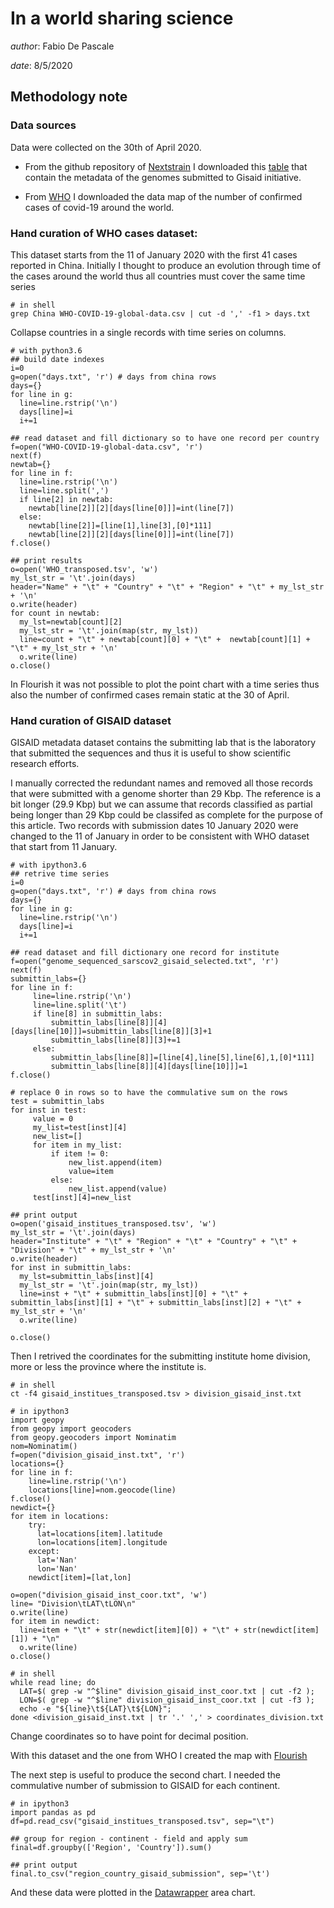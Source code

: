 
# In a world sharing science

*autho*r: Fabio De Pascale

*date*: 8/5/2020

## Methodology note

### Data sources

Data were collected on the 30th of April 2020.

* From the github repository of [Nextstrain](https://github.com/nextstrain/ncov/) I downloaded this [table](https://github.com/nextstrain/ncov/data/metadata.tsv) that contain the metadata of the genomes submitted to Gisaid initiative.

* From [WHO](https://covid19.who.int/) I downloaded the data map of the number of confirmed cases of covid-19 around the world.

### Hand curation of WHO cases dataset:

This dataset starts from the 11 of January 2020 with the first 41 cases reported in China. Initially I thought to produce an evolution through time of the cases around the world thus all countries must cover the same time series

```{sh eval=FALSE, echo=TRUE}
# in shell
grep China WHO-COVID-19-global-data.csv | cut -d ',' -f1 > days.txt
```

Collapse countries in a single records with time series on columns.

```{sh eval=FALSE, echo=TRUE}
# with python3.6
## build date indexes
i=0
g=open("days.txt", 'r') # days from china rows
days={}
for line in g:
  line=line.rstrip('\n')
  days[line]=i
  i+=1

## read dataset and fill dictionary so to have one record per country
f=open("WHO-COVID-19-global-data.csv", 'r')
next(f)
newtab={}
for line in f:
  line=line.rstrip('\n')
  line=line.split(',')
  if line[2] in newtab:
    newtab[line[2]][2][days[line[0]]]=int(line[7])
  else:
    newtab[line[2]]=[line[1],line[3],[0]*111]
    newtab[line[2]][2][days[line[0]]]=int(line[7])
f.close()

## print results
o=open('WHO_transposed.tsv', 'w')
my_lst_str = '\t'.join(days)
header="Name" + "\t" + "Country" + "\t" + "Region" + "\t" + my_lst_str + '\n'
o.write(header)
for count in newtab:
  my_lst=newtab[count][2]
  my_lst_str = '\t'.join(map(str, my_lst))
  line=count + "\t" + newtab[count][0] + "\t" +  newtab[count][1] + "\t" + my_lst_str + '\n'
  o.write(line)
o.close()
```

In Flourish it was not possible to plot the point chart with a time series thus also the number of confirmed cases remain static at the 30 of April.

### Hand curation of GISAID dataset

GISAID metadata dataset contains the submitting lab that is the laboratory that submitted the sequences and thus it is useful to show scientific research efforts.

I manually corrected the redundant names and removed all those records that were submitted with a genome shorter than 29 Kbp. The reference is a bit longer (29.9 Kbp) but we can assume that records classified as partial being longer than 29 Kbp could be classifed as complete for the purpose of this article. Two records with submission dates 10 January 2020 were changed to the 11 of January in order to be consistent with WHO dataset that start from 11 January.

```{sh eval=FALSE, echo=TRUE}
# with ipython3.6
## retrive time series
i=0
g=open("days.txt", 'r') # days from china rows
days={}
for line in g:
  line=line.rstrip('\n')
  days[line]=i
  i+=1

## read dataset and fill dictionary one record for institute
f=open("genome_sequenced_sarscov2_gisaid_selected.txt", 'r')
next(f)
submittin_labs={}
for line in f:
     line=line.rstrip('\n')
     line=line.split('\t')
     if line[8] in submittin_labs:
         submittin_labs[line[8]][4][days[line[10]]]=submittin_labs[line[8]][3]+1
         submittin_labs[line[8]][3]+=1
     else:
         submittin_labs[line[8]]=[line[4],line[5],line[6],1,[0]*111]
         submittin_labs[line[8]][4][days[line[10]]]=1
f.close()

# replace 0 in rows so to have the commulative sum on the rows
test = submittin_labs
for inst in test:
     value = 0
     my_list=test[inst][4]
     new_list=[]
     for item in my_list: 
         if item != 0: 
             new_list.append(item) 
             value=item 
         else: 
             new_list.append(value) 
     test[inst][4]=new_list 

## print output
o=open('gisaid_institues_transposed.tsv', 'w')
my_lst_str = '\t'.join(days)
header="Institute" + "\t" + "Region" + "\t" + "Country" + "\t" + "Division" + "\t" + my_lst_str + '\n'
o.write(header)
for inst in submittin_labs:
  my_lst=submittin_labs[inst][4]
  my_lst_str = '\t'.join(map(str, my_lst))
  line=inst + "\t" + submittin_labs[inst][0] + "\t" + submittin_labs[inst][1] + "\t" + submittin_labs[inst][2] + "\t" + my_lst_str + '\n'
  o.write(line)
  
o.close()
```

Then I retrived the coordinates for the submitting institute home division, more or less the province where the institute is. 

```{sh eval=FALSE, echo=TRUE}
# in shell
ct -f4 gisaid_institues_transposed.tsv > division_gisaid_inst.txt

# in ipython3
import geopy
from geopy import geocoders
from geopy.geocoders import Nominatim
nom=Nominatim()
f=open("division_gisaid_inst.txt", 'r')
locations={}
for line in f:
    line=line.rstrip('\n')
    locations[line]=nom.geocode(line) 
f.close()
newdict={}
for item in locations:
    try:
      lat=locations[item].latitude
      lon=locations[item].longitude
    except:
      lat='Nan'
      lon='Nan' 
    newdict[item]=[lat,lon] 

o=open("division_gisaid_inst_coor.txt", 'w')
line= "Division\tLAT\tLON\n"
o.write(line)
for item in newdict:
  line=item + "\t" + str(newdict[item][0]) + "\t" + str(newdict[item][1]) + "\n"
  o.write(line) 
o.close()

# in shell
while read line; do 
  LAT=$( grep -w "^$line" division_gisaid_inst_coor.txt | cut -f2 ); 
  LON=$( grep -w "^$line" division_gisaid_inst_coor.txt | cut -f3 ); 
  echo -e "${line}\t${LAT}\t${LON}";
done <division_gisaid_inst.txt | tr '.' ',' > coordinates_division.txt
```

Change coordinates so to have point for decimal position.

With this dataset and the one from WHO I created the map with [Flourish](https://flourish.studio/)

The next step is useful to produce the second chart. I needed the commulative number of submission to GISAID for each continent.

```{sh eval=FALSE, echo=TRUE}
# in ipython3
import pandas as pd
df=pd.read_csv("gisaid_institues_transposed.tsv", sep="\t")

## group for region - continent - field and apply sum
final=df.groupby(['Region', 'Country']).sum()

## print output
final.to_csv("region_country_gisaid_submission", sep='\t')
```

And these data were plotted in the [Datawrapper](https://www.datawrapper.de/) area chart.

